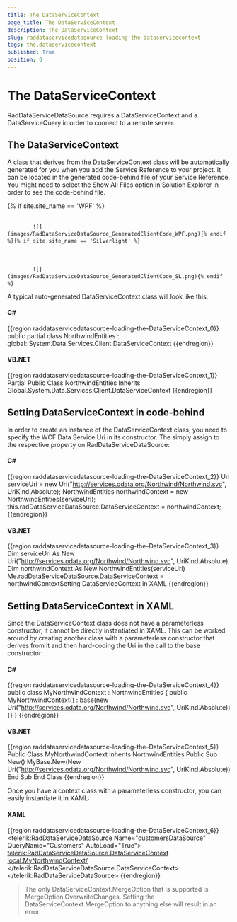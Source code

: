 ```yaml
---
title: The DataServiceContext
page_title: The DataServiceContext
description: The DataServiceContext
slug: raddataservicedatasource-loading-the-dataservicecontext
tags: the,dataservicecontext
published: True
position: 0
---
```


# The DataServiceContext



RadDataServiceDataSource requires a DataServiceContext and a DataServiceQuery<T> in order to connect to a remote server. 

## The DataServiceContext

A class that derives from the DataServiceContext class will be automatically generated for you when you add the Service Reference to your project. It can be located in the generated code-behind file of your Service Reference. You might need to select the Show All Files option in Solution Explorer in order to see the code-behind file. 

{% if site.site_name == 'WPF' %}


				 
			![](images/RadDataServiceDataSource_GeneratedClientCode_WPF.png){% endif %}{% if site.site_name == 'Silverlight' %}


				 
			![](images/RadDataServiceDataSource_GeneratedClientCode_SL.png){% endif %}

A typical auto-generated DataServiceContext class will look like this:

#### __C#__

{{region raddataservicedatasource-loading-the-DataServiceContext_0}}
	public partial class NorthwindEntities : global::System.Data.Services.Client.DataServiceContext
	{{endregion}}



#### __VB.NET__

{{region raddataservicedatasource-loading-the-DataServiceContext_1}}
	Partial Public Class NorthwindEntities Inherits Global.System.Data.Services.Client.DataServiceContext
	{{endregion}}



## Setting DataServiceContext in code-behind

In order to create an instance of the DataServiceContext class, you need to specify the WCF Data Service Uri in its constructor. The simply assign to the respective property on RadDataServiceDataSource:

#### __C#__

{{region raddataservicedatasource-loading-the-DataServiceContext_2}}
	Uri serviceUri = new Uri("http://services.odata.org/Northwind/Northwind.svc", UriKind.Absolute);
	NorthwindEntities northwindContext = new NorthwindEntities(serviceUri);
	this.radDataServiceDataSource.DataServiceContext = northwindContext;
	{{endregion}}



#### __VB.NET__

{{region raddataservicedatasource-loading-the-DataServiceContext_3}}
	Dim serviceUri As New Uri("http://services.odata.org/Northwind/Northwind.svc", UriKind.Absolute)
	Dim northwindContext As New NorthwindEntities(serviceUri)
	Me.radDataServiceDataSource.DataServiceContext = northwindContextSetting DataServiceContext in XAML
	{{endregion}}





## Setting DataServiceContext in XAML

Since the DataServiceContext class does not have a parameterless constructor, it cannot be directly instantiated in XAML. This can be worked around by creating another class with a parameterless constructor that derives from it and then hard-coding the Uri in the call to the base constructor:

#### __C#__

{{region raddataservicedatasource-loading-the-DataServiceContext_4}}
	public class MyNorthwindContext : NorthwindEntities
	{
	    public MyNorthwindContext() : base(new Uri("http://services.odata.org/Northwind/Northwind.svc", UriKind.Absolute)){}
	}
	{{endregion}}



#### __VB.NET__

{{region raddataservicedatasource-loading-the-DataServiceContext_5}}
	Public Class MyNorthwindContext
	 Inherits NorthwindEntities
	 Public Sub New()
	  MyBase.New(New Uri("http://services.odata.org/Northwind/Northwind.svc", UriKind.Absolute))
	 End Sub
	End Class
	{{endregion}}



Once you have a context class with a parameterless constructor, you can easily instantiate it in XAML:

#### __XAML__

{{region raddataservicedatasource-loading-the-DataServiceContext_6}}
	<telerik:RadDataServiceDataSource Name="customersDataSource" QueryName="Customers" AutoLoad="True">
	  <telerik:RadDataServiceDataSource.DataServiceContext>
	     <local:MyNorthwindContext/>
	  </telerik:RadDataServiceDataSource.DataServiceContext>
	</telerik:RadDataServiceDataSource>
	{{endregion}}



>The only DataServiceContext.MergeOption that is supported is MergeOption.OverwriteChanges. Setting the DataServiceContext.MergeOption to anything else will result in an error.
